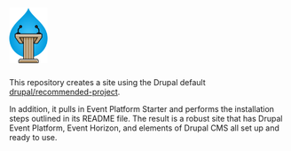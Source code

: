 <h1>
    <a href="https://www.drupalforge.org/">
        <img src="EventPlatform.svg" alt="Event Platform" height="100px" />
    </a>
</h1>

This repository creates a site using the Drupal default
[drupal/recommended-project](https://www.drupal.org/docs/develop/using-composer/starting-a-site-using-drupal-composer-project-templates#s-drupalrecommended-project).

In addition, it pulls in Event Platform Starter and performs the installation
steps outlined in its README file. The result is a robust site that has Drupal
Event Platform, Event Horizon, and elements of Drupal CMS all set up and ready
to use.
